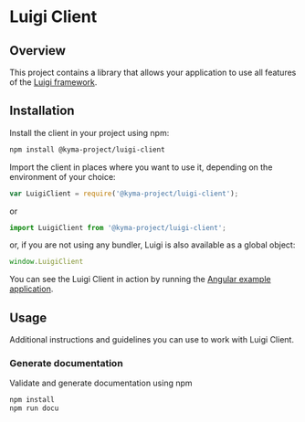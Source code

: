 # Luigi Client

## Overview

This project contains a library that allows your application to use all features of the [Luigi framework](../core).

## Installation

Install the client in your project using npm:
```bash
npm install @kyma-project/luigi-client
```

Import the client in places where you want to use it, depending on the environment of your choice:
```javascript
var LuigiClient = require('@kyma-project/luigi-client');
```
or
```javascript
import LuigiClient from '@kyma-project/luigi-client';
```
or, if you are not using any bundler, Luigi is also available as a global object:
```javascript
window.LuigiClient
```
You can see the Luigi Client in action by running the [Angular example application](/core/examples/luigi-sample-angular).

## Usage

Additional instructions and guidelines you can use to work with Luigi Client.


### Generate documentation
Validate and generate documentation using npm
```bash
npm install
npm run docu
```
